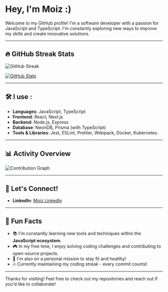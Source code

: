 # Hey, I'm Moiz :)
Welcome to my GitHub profile! I'm a software developer with a passion for JavaScript and TypeScript. I'm constantly exploring new ways to improve my skills and create innovative solutions.

---

## 🔥 GitHub Streak Stats
![GitHub Streak](https://streak-stats.demolab.com/?user=moizsheraz&theme=dark&hide_border=true&stroke=0000&background=0D1117&ring=58A6FF&fire=58A6FF&currStreakLabel=58A6FF)

[![GitHub Stats](https://github-readme-stats.vercel.app/api?username=moizsheraz&show_icons=true&theme=dark&hide_border=true&bg_color=0D1117&title_color=58A6FF&text_color=C9D1D9&icon_color=58A6FF)](https://github.com/moizsheraz)

---

## 🛠️ I use : 
- **Languages**: JavaScript, TypeScript
- **Frontend**: React, Next.js
- **Backend**: Node.js, Express
- **Database**: NeonDB, Prisma (with TypeScript)
- **Tools & Libraries**: Jest, ESLint, Prettier, Webpack, Docker, Kubernetes

---

## 📊 Activity Overview
![Contribution Graph](https://github-readme-activity-graph.vercel.app/graph?username=moizsheraz&theme=github-compact&hide_border=true&bg_color=0D1117&color=58A6FF&line=58A6FF&point=FFFFFF)

---

## 💬 Let's Connect!
- **LinkedIn**: [Moiz LinkedIn](https://www.linkedin.com/in/abdul-moiz-sheraz-218117229/)

---

## 🧩 Fun Facts
- 📚 I'm constantly learning new tools and techniques within the **JavaScript ecosystem**.
- 🎮 In my free time, I enjoy solving coding challenges and contributing to open-source projects.
- 💪 I'm also on a personal mission to stay fit and healthy!
- 🔥 Currently maintaining my coding streak - every commit counts!

---

Thanks for visiting! Feel free to check out my repositories and reach out if you'd like to collaborate!

<!-- Streak tracking powered by GitHub Streak Stats -->
<!-- Stats powered by GitHub Readme Stats -->
<!-- Activity graph powered by GitHub Readme Activity Graph -->
